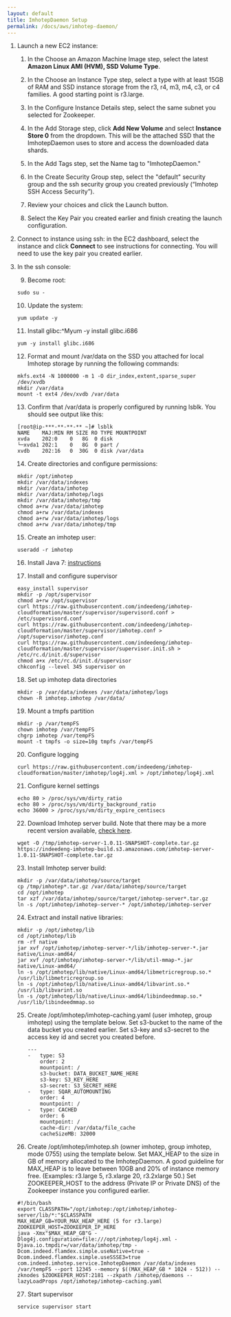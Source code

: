 ```yaml
---
layout: default
title: ImhotepDaemon Setup
permalink: /docs/aws/imhotep-daemon/
---
```




1. Launch a new EC2 instance:

    1. In the Choose an Amazon Machine Image step, select the latest **Amazon Linux AMI (HVM), SSD Volume Type**.

    2. In the Choose an Instance Type step, select a type with at least 15GB of RAM and SSD instance storage from the r3, r4, m3, m4, c3, or c4 families. A good starting point is r3.large.

    3. In the Configure Instance Details step, select the same subnet you selected for Zookeeper.

    4. In the Add Storage step, click **Add New Volume** and select **Instance Store 0** from the dropdown. This will be the attached SSD that the ImhotepDaemon uses to store and access the downloaded data shards.

    5. In the Add Tags step, set the Name tag to "ImhotepDaemon."

    6. In the Create Security Group step, select the "default" security group and the ssh security group you created previously (“Imhotep SSH Access Security”).

    7. Review your choices and click the Launch button.

    8. Select the Key Pair you created earlier and finish creating the launch configuration.

2. Connect to instance using ssh: in the EC2 dashboard, select the instance and click **Connect** to see instructions for connecting. You will need to use the key pair you created earlier.


3. In the ssh console:

    9. Become root:
    ```
    sudo su -
    ```

    10. Update the system:
    ```
    yum update -y
    ```

    11. Install glibc:^Myum -y install glibc.i686
    ```
    yum -y install glibc.i686
    ```

    12. Format and mount /var/data on the SSD you attached for local Imhotep storage by running the following commands:
    ```
    mkfs.ext4 -N 1000000 -m 1 -O dir_index,extent,sparse_super /dev/xvdb
    mkdir /var/data
    mount -t ext4 /dev/xvdb /var/data
    ```

    13. Confirm that /var/data is properly configured by running lsblk. You should see output like this:
    ```
    [root@ip-***-**-**-** ~]# lsblk
    NAME    MAJ:MIN RM SIZE RO TYPE MOUNTPOINT
    xvda    202:0    0   8G  0 disk
    └─xvda1 202:1    0   8G  0 part /
    xvdb    202:16   0  30G  0 disk /var/data
    ```

    14. Create directories and configure permissions:
    ```
    mkdir /opt/imhotep
    mkdir /var/data/indexes
    mkdir /var/data/imhotep
    mkdir /var/data/imhotep/logs
    mkdir /var/data/imhotep/tmp
    chmod a+rw /var/data/imhotep
    chmod a+rw /var/data/indexes
    chmod a+rw /var/data/imhotep/logs
    chmod a+rw /var/data/imhotep/tmp
    ```

    15. Create an imhotep user:
    ```
    useradd -r imhotep
    ```

    16. Install Java 7: [instructions](../install-java/)

    17. Install and configure supervisor
    ```
    easy_install supervisor
    mkdir -p /opt/supervisor
    chmod a+rw /opt/supervisor
    curl https://raw.githubusercontent.com/indeedeng/imhotep-cloudformation/master/supervisor/supervisord.conf > /etc/supervisord.conf
    curl https://raw.githubusercontent.com/indeedeng/imhotep-cloudformation/master/supervisor/imhotep.conf > /opt/supervisor/imhotep.conf
    curl https://raw.githubusercontent.com/indeedeng/imhotep-cloudformation/master/supervisor/supervisor.init.sh > /etc/rc.d/init.d/supervisor
    chmod a+x /etc/rc.d/init.d/supervisor
    chkconfig --level 345 supervisor on
    ```

    18. Set up imhotep data directories
    ```
    mkdir -p /var/data/indexes /var/data/imhotep/logs
    chown -R imhotep.imhotep /var/data/
    ```

    19. Mount a tmpfs partition
    ```
    mkdir -p /var/tempFS
    chown imhotep /var/tempFS
    chgrp imhotep /var/tempFS
    mount -t tmpfs -o size=10g tmpfs /var/tempFS
    ```

    20. Configure logging
    ```
    curl https://raw.githubusercontent.com/indeedeng/imhotep-cloudformation/master/imhotep/log4j.xml > /opt/imhotep/log4j.xml
    ```

    21. Configure kernel settings
    ```
    echo 80 > /proc/sys/vm/dirty_ratio
    echo 80 > /proc/sys/vm/dirty_background_ratio
    echo 36000 > /proc/sys/vm/dirty_expire_centisecs
    ```

    22. Download Imhotep server build. Note that there may be a more recent version available, [check here](https://indeedeng-imhotep-build.s3.amazonaws.com/).
    ```
    wget -O /tmp/imhotep-server-1.0.11-SNAPSHOT-complete.tar.gz https://indeedeng-imhotep-build.s3.amazonaws.com/imhotep-server-1.0.11-SNAPSHOT-complete.tar.gz
    ```

    23. Install Imhotep server build:
    ```
    mkdir -p /var/data/imhotep/source/target
    cp /tmp/imhotep*.tar.gz /var/data/imhotep/source/target
    cd /opt/imhotep
    tar xzf /var/data/imhotep/source/target/imhotep-server*.tar.gz 
    ln -s /opt/imhotep/imhotep-server-* /opt/imhotep/imhotep-server
    ```

    24. Extract and install native libraries:
    ```
    mkdir -p /opt/imhotep/lib
    cd /opt/imhotep/lib
    rm -rf native
    jar xvf /opt/imhotep/imhotep-server-*/lib/imhotep-server-*.jar native/Linux-amd64/
    jar xvf /opt/imhotep/imhotep-server-*/lib/util-mmap-*.jar native/Linux-amd64/
    ln -s /opt/imhotep/lib/native/Linux-amd64/libmetricregroup.so.* /usr/lib/libmetricregroup.so
    ln -s /opt/imhotep/lib/native/Linux-amd64/libvarint.so.* /usr/lib/libvarint.so
    ln -s /opt/imhotep/lib/native/Linux-amd64/libindeedmmap.so.* /usr/lib/libindeedmmap.so
    ```

    25. Create /opt/imhotep/imhotep-caching.yaml (user imhotep, group imhotep) using the template below. Set s3-bucket to the name of the data bucket you created earlier. Set s3-key and s3-secret to the access key id and secret you created before.

        ```
        ---
        -   type: S3
            order: 2
            mountpoint: /
            s3-bucket: DATA_BUCKET_NAME_HERE
            s3-key: S3_KEY_HERE
            s3-secret: S3_SECRET_HERE
        -   type: SQAR_AUTOMOUNTING
            order: 4
            mountpoint: /
        -   type: CACHED
            order: 6
            mountpoint: /
            cache-dir: /var/data/file_cache
            cacheSizeMB: 32000
        ```

    26. Create /opt/imhotep/imhotep.sh (owner imhotep, group imhotep, mode 0755) using the template below. Set MAX_HEAP to the size in GB of memory allocated to the ImhotepDaemon. A good guideline for MAX_HEAP is to leave between 10GB and 20% of instance memory free. (Examples: r3.large 5, r3.xlarge 20, r3.2xlarge 50.) Set ZOOKEEPER_HOST to the address (Private IP or Private DNS) of the Zookeeper instance you configured earlier.
    ```
    #!/bin/bash
    export CLASSPATH="/opt/imhotep:/opt/imhotep/imhotep-server/lib/*:"$CLASSPATH
    MAX_HEAP_GB=YOUR_MAX_HEAP_HERE (5 for r3.large)
    ZOOKEEPER_HOST=ZOOKEEPER_IP_HERE
    java -Xmx"$MAX_HEAP_GB"G -Dlog4j.configuration=file:///opt/imhotep/log4j.xml -Djava.io.tmpdir=/var/data/imhotep/tmp -Dcom.indeed.flamdex.simple.useNative=true -Dcom.indeed.flamdex.simple.useSSSE3=true com.indeed.imhotep.service.ImhotepDaemon /var/data/indexes /var/tempFS --port 12345 --memory $((MAX_HEAP_GB * 1024 - 512)) --zknodes $ZOOKEEPER_HOST:2181 --zkpath /imhotep/daemons --lazyLoadProps /opt/imhotep/imhotep-caching.yaml
    ```

    27. Start supervisor
    ```
    service supervisor start
    ```
